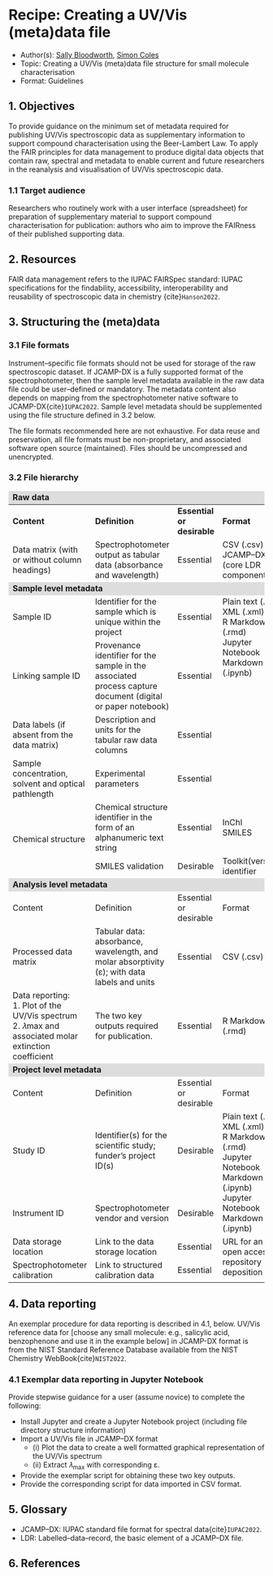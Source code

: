 # Recipe: Creating a UV/Vis (meta)data file

- Author(s): [Sally Bloodworth](https://orcid.org/0000-0003-2219-3635), [Simon Coles](http://orcid.org/0000-0001-8414-9272) 
- Topic:	 Creating a UV/Vis (meta)data file structure for small molecule characterisation
- Format:	 Guidelines 

## 1.  Objectives
To provide guidance on the minimum set of metadata required for publishing UV/Vis spectroscopic data as supplementary
information to support compound characterisation using the Beer-Lambert Law. To apply the FAIR principles for data 
management to produce digital data objects that contain raw, spectral and metadata to enable current and future 
researchers in the reanalysis and visualisation of UV/Vis spectroscopic data.

###  1.1	Target audience
Researchers who routinely work with a user interface (spreadsheet) for preparation of supplementary material to support 
compound characterisation for publication: authors who aim to improve the FAIRness of their published supporting data.

## 2.	Resources
FAIR data management refers to the IUPAC FAIRSpec standard: IUPAC specifications for the findability, accessibility, 
interoperability and reusability of spectroscopic data in chemistry {cite}`Hanson2022`.

## 3.	Structuring the (meta)data 

### 3.1	File formats
Instrument–specific file formats should not be used for storage of the raw spectroscopic dataset. If JCAMP-DX is a 
fully supported format of the spectrophotometer, then the sample level metadata available in the raw data file could 
be user–defined or mandatory. The metadata content also depends on mapping from the spectrophotometer native software 
to JCAMP-DX{cite}`IUPAC2022`. Sample level metadata should be supplemented using the file structure defined in 3.2 below.

The file formats recommended here are not exhaustive. For data reuse and preservation, all file formats must be 
non-proprietary, and associated software open source (maintained). Files should be uncompressed and unencrypted.

### 3.2 File hierarchy

<table style="width: 100%">
    <thead>
        <tr style="font-weight: bold; background: #dddddd">
            <td colspan="4">Raw data</td>
        </tr>
    </thead>
    <tbody>
        <tr style="font-weight: bold;">
            <td>Content</td>
            <td>Definition</td>
            <td>Essential or desirable</td>
            <td>Format</td>
        </tr>
        <tr>
            <td>Data matrix (with or without column headings)</td>
            <td>Spectrophotometer output as tabular data (absorbance and wavelength)</td>
            <td>Essential</td>
            <td>CSV (.csv)<br/>JCAMP–DX (core LDR component)</td>
        </tr>
        <tr style="font-weight: bold; background: #dddddd">
            <td colspan="4">Sample level metadata</td>
        </tr>
        <tr>
            <td>Sample ID</td>
            <td>Identifier for the sample which is unique within the project</td>
            <td>Essential</td>
            <td rowspan="4" style="vertical-align: top">Plain text (.txt)
                <br/>XML (.xml)<br/>R Markdown (.rmd)<br/>Jupyter Notebook Markdown (.ipynb)</td>
        </tr>
        <tr>
            <td>Linking sample ID</td>
            <td>Provenance identifier for the sample in the associated process capture document (digital or paper notebook)</td>
            <td>Essential</td>
        </tr>
        <tr>
            <td>Data labels (if absent from the data matrix)</td>
            <td>Description and units for the tabular raw data columns</td>
            <td>Essential</td>
        </tr>
        <tr>
            <td>Sample concentration, solvent and optical pathlength</td>
            <td>Experimental parameters</td>
            <td>Essential</td>
        </tr>
        <tr>
            <td rowspan="2">Chemical structure</td>
            <td>Chemical structure identifier in the form of an alphanumeric text string</td>
            <td>Essential</td>
            <td>InChI<br/>SMILES</td>
        </tr>
        <tr>
            <td>SMILES validation</td>
            <td>Desirable</td>
            <td>Toolkit(version) identifier</td>
        </tr>
        <tr style="font-weight: bold; background: #dddddd">
            <td colspan="4">Analysis level metadata</td>
        </tr>
        <tr>
            <td>Content</td>
            <td>Definition</td>
            <td>Essential or desirable</td>
            <td>Format</td>
        </tr>
        <tr>
            <td>Processed data matrix</td>
            <td>Tabular data: absorbance, wavelength, and molar absorptivity (ε); with data labels and units</td>
            <td>Essential</td>
            <td>CSV (.csv)</td>
        </tr>
        <tr>
            <td>Data reporting:<br/>
                1.	Plot of the UV/Vis spectrum<br/>
                2.	𝜆max and associated molar extinction coefficient</td>
            <td>The two key outputs required for publication.</td>
            <td>Essential</td>
            <td>R Markdown (.rmd)</td>
        </tr>
        <tr style="font-weight: bold; background: #dddddd">
            <td colspan="4">Project level metadata</td>
        </tr>
        <tr>
            <td>Content</td>
            <td>Definition</td>
            <td>Essential or desirable</td>
            <td>Format</td>
        </tr>
        <tr>
            <td>Study ID</td>
            <td>Identifier(s) for the scientific study; funder’s project ID(s)</td>
            <td>Desirable</td>
            <td rowspan="2" style="vertical-align: top">Plain text (.txt)<br/>XML (.xml)<br/>R Markdown (.rmd)<br/>
                    Jupyter Notebook Markdown (.ipynb)<br/>Jupyter Notebook Markdown (.ipynb)</td>
        </tr>
        <tr>
            <td>Instrument ID</td>
            <td>Spectrophotometer vendor and version</td>
            <td>Desirable</td>
        </tr>
        <tr>
            <td>Data storage location</td>
            <td>Link to the data storage location</td>
            <td>Essential</td>
            <td rowspan="2" style="vertical-align: top">URL for an open access repository deposition</td>
        </tr>
        <tr>
            <td>Spectrophotometer calibration</td>
            <td>Link to structured calibration data</td>
            <td>Essential</td>
        </tr>
</tbody>
</table>

## 4.	Data reporting
An exemplar procedure for data reporting is described in 4.1, below. UV/Vis reference data for [choose any small 
molecule: e.g., salicylic acid, benzophenone and use it in the example below] in JCAMP-DX format is from the NIST 
Standard Reference Database available from the NIST Chemistry WebBook{cite}`NIST2022`.

### 4.1 Exemplar data reporting in Jupyter Notebook
Provide stepwise guidance for a user (assume novice) to complete the following:
- Install Jupyter and create a Jupyter Notebook project (including file directory structure information)
- Import a UV/Vis file in JCAMP–DX format 
  - (i) Plot the data to create a well formatted graphical representation of the UV/Vis spectrum
  - (ii) Extract 𝜆<sub>max</sub> with corresponding ε. 
- Provide the exemplar script for obtaining these two key outputs.
- Provide the corresponding script for data imported in CSV format.


## 5.	Glossary
- JCAMP–DX: IUPAC standard file format for spectral data{cite}`IUPAC2022`.
- LDR: Labelled–data–record, the basic element of a JCAMP–DX file.


## 6.	References
```{bibliography}
```